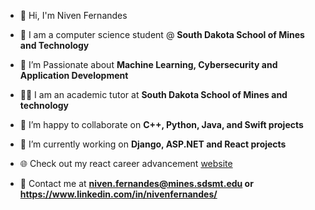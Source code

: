 
- 👋 Hi, I'm Niven Fernandes

- 🏫 I am a computer science student @ **South Dakota School of Mines and Technology**

- 🔭 I’m Passionate about **Machine Learning, Cybersecurity and Application Development**

- 🧑‍🏫 I am an academic tutor at **South Dakota School of Mines and technology**

- 🤝 I’m happy to collaborate on **C++, Python, Java, and Swift projects**

- 🌱 I’m currently working on **Django, ASP.NET and React projects**

- 🌐 Check out my react career advancement [website](https://advancement.netlify.app/)

- 📧 Contact me at **niven.fernandes@mines.sdsmt.edu or https://www.linkedin.com/in/nivenfernandes/**

<p align="left">
</p>
